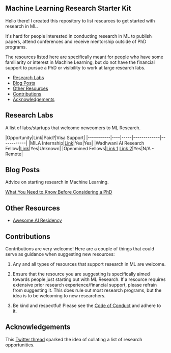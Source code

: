 ## Machine Learning Research Starter Kit

Hello there! I created this repository to list resources to get started with research in ML.

It's hard for people interested in conducting research in ML to publish papers, attend conferences and receive mentorship outside of PhD programs.

The resources listed here are specifically meant for people who have some familiarity or interest in Machine Learning, but do not have the financial support to pursue a PhD or visibility to work at large research labs.

- [Research Labs](#research-labs)
- [Blog Posts](#blog-posts)
- [Other Resources](#other-resources)
- [Contributions](#contributions)
- [Acknowledgements](#acknowledgements)

## Research Labs

A list of labs/startups that welcome newcomers to ML Research.

|Opportunity|Link|Paid?|Visa Support|
|-----------|----|-----|-------------|------------|
|MILA Internship|[Link](https://mila.quebec/en/admission-process-for-interns/)|Yes|Yes|
|Wadhwani AI Research Fellow|[Link](https://www.wadhwaniai.org/careers/#op-350475-research-fellow)|Yes|Unknown|
|Openmined Fellows|[Link 1](https://www.openmined.org/) [Link 2](https://blog.openmined.org/announcing-the-pytorch-openmined-federated-learning-fellowships/)|Yes|N/A - Remote|



## Blog Posts

Advice on starting research in Machine Learning.

[What You Need to Know Before Considering a PhD](https://www.fast.ai/2018/08/27/grad-school/)

## Other Resources
- [Awesome AI Residency](https://github.com/dangkhoasdc/awesome-ai-residency)


## Contributions

Contributions are very welcome! Here are a couple of things that could serve as guidance when suggesting new resources:

1. Any and all types of resources that support research in ML are welcome.

2. Ensure that the resource you are suggesting is specifically aimed towards people just starting out with ML Research. If a resource requires extensive prior research experience/financial support, please refrain from suggesting it. This does rule out most research programs, but the idea is to be welcoming to new researchers.

3. Be kind and respectful! Please see the [Code of Conduct](./CODE_OF_CONDUCT.md) and adhere to it.


## Acknowledgements

This [Twitter thread](https://twitter.com/colinraffel/status/1274051408887595008) sparked the idea of collating a list of research opportunities.